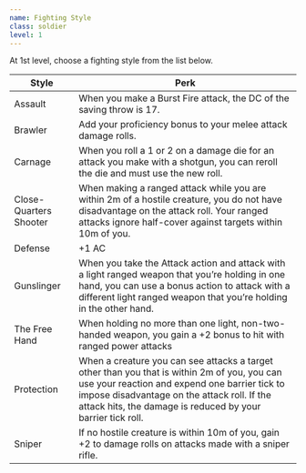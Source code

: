 ```yaml
---
name: Fighting Style
class: soldier
level: 1
---
```

At 1st level, choose a fighting style from the list below.

Style | Perk
--- | ---
Assault | When you make a Burst Fire attack, the DC of the saving throw is 17.
Brawler | Add your proficiency bonus to your melee attack damage rolls.
Carnage | When you roll a 1 or 2 on a damage die for an attack you make with a shotgun, you can reroll the die and must use the new roll.
Close-Quarters Shooter | When making a ranged attack while you are within 2m of a hostile creature, you do not have disadvantage on the attack roll. Your ranged attacks ignore half-cover against targets within 10m of you.
Defense | +1 AC
Gunslinger | When you take the Attack action and attack with a light ranged weapon that you’re holding in one hand, you can use a bonus action to attack with a different light ranged weapon that you’re holding in the other hand.
The Free Hand | When holding no more than one light, non-two-handed weapon, you gain a +2 bonus to hit with ranged power attacks
Protection | When a creature you can see attacks a target other than you that is within 2m of you, you can use your reaction and expend one barrier tick to impose disadvantage on the attack roll. If the attack hits, the damage is reduced by your barrier tick roll.
Sniper | If no hostile creature is within 10m of you, gain +2 to damage rolls on attacks made with a sniper rifle.
